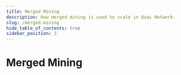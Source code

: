 ```yaml
---
title: Merged Mining
description: How merged mining is used to scale in Quai Network.
slug: /merged-mining
hide_table_of_contents: true
sidebar_position: 3
---
```


# Merged Mining